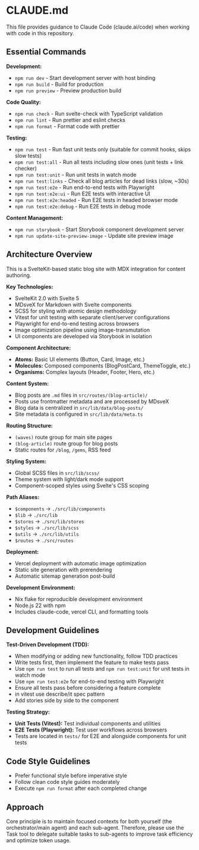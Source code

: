# CLAUDE.md

This file provides guidance to Claude Code (claude.ai/code) when working with code in this
repository.

## Essential Commands

**Development:**

- `npm run dev` - Start development server with host binding
- `npm run build` - Build for production
- `npm run preview` - Preview production build

**Code Quality:**

- `npm run check` - Run svelte-check with TypeScript validation
- `npm run lint` - Run prettier and eslint checks
- `npm run format` - Format code with prettier

**Testing:**

- `npm run test` - Run fast unit tests only (suitable for commit hooks, skips slow tests)
- `npm run test:all` - Run all tests including slow ones (unit tests + link checker)
- `npm run test:unit` - Run unit tests in watch mode
- `npm run test:links` - Check all blog articles for dead links (slow, ~30s)
- `npm run test:e2e` - Run end-to-end tests with Playwright
- `npm run test:e2e:ui` - Run E2E tests with interactive UI
- `npm run test:e2e:headed` - Run E2E tests in headed browser mode
- `npm run test:e2e:debug` - Run E2E tests in debug mode

**Content Management:**

- `npm run storybook` - Start Storybook component development server
- `npm run update-site-preview-image` - Update site preview image

## Architecture Overview

This is a SvelteKit-based static blog site with MDX integration for content authoring.

**Key Technologies:**

- SvelteKit 2.0 with Svelte 5
- MDsveX for Markdown with Svelte components
- SCSS for styling with atomic design methodology
- Vitest for unit testing with separate client/server configurations
- Playwright for end-to-end testing across browsers
- Image optimization pipeline using image-transmutation
- UI components are developed via Storybook in isolation

**Component Architecture:**

- **Atoms:** Basic UI elements (Button, Card, Image, etc.)
- **Molecules:** Composed components (BlogPostCard, ThemeToggle, etc.)
- **Organisms:** Complex layouts (Header, Footer, Hero, etc.)

**Content System:**

- Blog posts are `.md` files in `src/routes/(blog-article)/`
- Posts use frontmatter metadata and are processed by MDsveX
- Blog data is centralized in `src/lib/data/blog-posts/`
- Site metadata is configured in `src/lib/data/meta.ts`

**Routing Structure:**

- `(waves)` route group for main site pages
- `(blog-article)` route group for blog posts
- Static routes for `/blog`, `/gems`, RSS feed

**Styling System:**

- Global SCSS files in `src/lib/scss/`
- Theme system with light/dark mode support
- Component-scoped styles using Svelte's CSS scoping

**Path Aliases:**

- `$components` → `./src/lib/components`
- `$lib` → `./src/lib`
- `$stores` → `./src/lib/stores`
- `$styles` → `./src/lib/scss`
- `$utils` → `./src/lib/utils`
- `$routes` → `./src/routes`

**Deployment:**

- Vercel deployment with automatic image optimization
- Static site generation with prerendering
- Automatic sitemap generation post-build

**Development Environment:**

- Nix flake for reproducible development environment
- Node.js 22 with npm
- Includes claude-code, vercel CLI, and formatting tools

## Development Guidelines

**Test-Driven Development (TDD):**

- When modifying or adding new functionality, follow TDD practices
- Write tests first, then implement the feature to make tests pass
- Use `npm run test` to run all tests and `npm run test:unit` for unit tests in watch mode
- Use `npm run test:e2e` for end-to-end testing with Playwright
- Ensure all tests pass before considering a feature complete
- in vitest use describe/it spec pattern
- Add stories side by side to the component

**Testing Strategy:**

- **Unit Tests (Vitest):** Test individual components and utilities
- **E2E Tests (Playwright):** Test user workflows across browsers
- Tests are located in `tests/` for E2E and alongside components for unit tests

## Code Style Guidelines

- Prefer functional style before imperative style
- Follow clean code style guides moderately
- Execute `npm run format` after each completed change

## Approach

Core principle is to maintain focused contexts for both yourself (the orchestrator/main agent) and
each sub-agent. Therefore, please use the Task tool to delegate suitable tasks to sub-agents to
improve task efficiency and optimize token usage.
